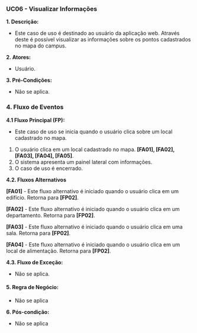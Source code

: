 ### UC06 - Visualizar Informações 
**1. Descrição:** 
* Este caso de uso é destinado ao usuário da aplicação web. Através deste é possível visualizar as informações sobre os pontos cadastrados no mapa do campus. 

**2. Atores:** 
* Usuário.

**3. Pré-Condições:** 
* Não se aplica.

### 4. Fluxo de Eventos 

**4.1 Fluxo Principal (FP):** 
* Este caso de uso se inicia quando o usuário clica sobre um local cadastrado no mapa.
1. O usuário clica em um local cadastrado no mapa. **[FA01], [FA02], [FA03], [FA04], [FA05]**.
2. O sistema apresenta um painel lateral com informações.
3. O caso de uso é encerrado. 

**4.2. Fluxos Alternativos**

**[FA01]** - Este fluxo alternativo é iniciado quando o usuário clica em um edifício.
Retorna para **[FP02]**. 

**[FA02]** - Este fluxo alternativo é iniciado quando o usuário clica em um departamento.
Retorna para **[FP02]**. 

**[FA03]** - Este fluxo alternativo é iniciado quando o usuário clica em uma sala.
Retorna para **[FP02]**. 

**[FA04]** - Este fluxo alternativo é iniciado quando o usuário clica em um local de alimentação.
Retorna para **[FP02]**. 

**4.3. Fluxo de Exceção:** 

* Não se aplica.

#### 5. Regra de Negócio: 

* Não se aplica

**6. Pós-condição:** 
* Não se aplica